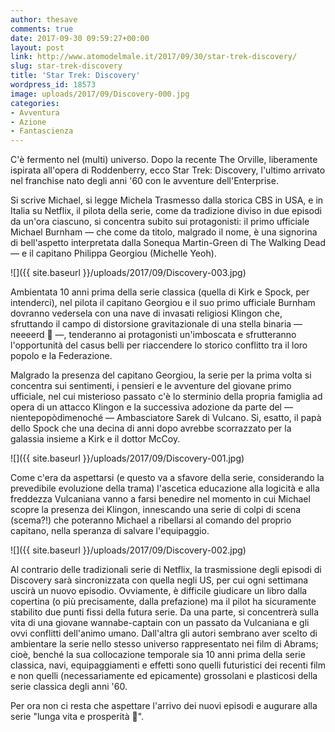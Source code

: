```yaml
---
author: thesave
comments: true
date: 2017-09-30 09:59:27+00:00
layout: post
link: http://www.atomodelmale.it/2017/09/30/star-trek-discovery/
slug: star-trek-discovery
title: 'Star Trek: Discovery'
wordpress_id: 18573
image: uploads/2017/09/Discovery-000.jpg
categories:
- Avventura
- Azione
- Fantascienza
---
```


C'è fermento nel (multi) universo. Dopo la recente The Orville, liberamente ispirata all'opera di Roddenberry, ecco Star Trek: Discovery, l'ultimo arrivato nel franchise nato degli anni '60 con le avventure dell'Enterprise.

Si scrive Michael, si legge Michela
Trasmesso dalla storica CBS in USA, e in Italia su Netflix, il pilota della serie, come da tradizione diviso in due episodi da un'ora ciascuno, si concentra subito sui protagonisti: il primo ufficiale Michael Burnham — che come da titolo, malgrado il nome, è una signorina di bell'aspetto interpretata dalla Sonequa Martin-Green di The Walking Dead — e il capitano Philippa Georgiou (Michelle Yeoh).

![]({{ site.baseurl }}/uploads/2017/09/Discovery-003.jpg)

Ambientata 10 anni prima della serie classica (quella di Kirk e Spock, per intenderci), nel pilota il capitano Georgiou e il suo primo ufficiale Burnham dovranno vedersela con una nave di invasati religiosi Klingon che, sfruttando il campo di distorsione gravitazionale di una stella binaria — neeeerd 🙂 —, tenderanno ai protagonisti un'imboscata e sfrutteranno l'opportunità del casus belli per riaccendere lo storico conflitto tra il loro popolo e la Federazione.
 
Malgrado la presenza del capitano Georgiou, la serie per la prima volta si concentra sui sentimenti, i pensieri e le avventure del giovane primo ufficiale, nel cui misterioso passato c'è lo sterminio della propria famiglia ad opera di un attacco Klingon e la successiva adozione da parte del — nientepopòdimenoché — Ambasciatore Sarek di Vulcano. Si, esatto, il papà dello Spock che una decina di anni dopo avrebbe scorrazzato per la galassia insieme a Kirk e il dottor McCoy.


![]({{ site.baseurl }}/uploads/2017/09/Discovery-001.jpg)

Come c'era da aspettarsi (e questo va a sfavore della serie, considerando la prevedibile evoluzione della trama) l'ascetica educazione alla logicità e alla freddezza Vulcaniana vanno a farsi benedire nel momento in cui Michael scopre la presenza dei Klingon, innescando una serie di colpi di scena (scema?!) che poteranno Michael a ribellarsi al comando del proprio capitano, nella speranza di salvare l'equipaggio.

![]({{ site.baseurl }}/uploads/2017/09/Discovery-002.jpg)

Al contrario delle tradizionali serie di Netflix, la trasmissione degli episodi di Discovery sarà sincronizzata con quella negli US, per cui ogni settimana uscirà un nuovo episodio. Ovviamente, è difficile giudicare un libro dalla copertina (o più precisamente, dalla prefazione) ma il pilot ha sicuramente stabilito due punti fissi della futura serie. Da una parte, si concentrerà sulla vita di una giovane wannabe-captain con un passato da Vulcaniana e gli ovvi conflitti dell'animo umano. Dall'altra gli autori sembrano aver scelto di ambientare la serie nello stesso universo rappresentato nei film di Abrams; cioè, benché la sua collocazione temporale sia 10 anni prima della serie classica, navi, equipaggiamenti e effetti sono quelli futuristici dei recenti film e non quelli (necessariamente ed epicamente) grossolani e plasticosi della serie classica degli anni '60.

Per ora non ci resta che aspettare l'arrivo dei nuovi episodi e augurare alla serie "lunga vita e prosperità 🖖".